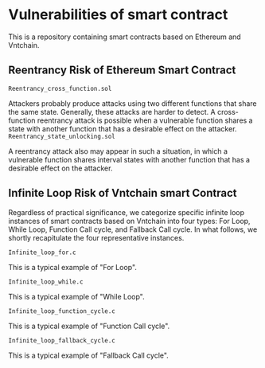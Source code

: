 # Vulnerabilities of smart contract
This is a repository containing smart contracts based on Ethereum and Vntchain.

## Reentrancy Risk of Ethereum Smart Contract

`Reentrancy_cross_function.sol`

Attackers probably produce attacks using two different functions that share the same state. Generally, these attacks are harder to detect. A cross-function reentrancy attack is possible when a vulnerable function shares a state with another function that has a desirable effect on the attacker.
 
`Reentrancy_state_unlocking.sol`

A reentrancy attack also may appear in such a situation, in which a vulnerable function shares interval states with another function that has a desirable effect on the attacker.

## Infinite Loop Risk of Vntchain smart Contract

Regardless of practical significance, we categorize specific infinite loop instances of smart contracts based on Vntchain into four types: For Loop, While Loop, Function Call cycle, and Fallback Call cycle. In what follows, we shortly recapitulate the four representative instances.

`Infinite_loop_for.c`

This is a typical example of "For Loop".

`Infinite_loop_while.c`

This is a typical example of "While Loop".

`Infinite_loop_function_cycle.c`

This is a typical example of "Function Call cycle".

`Infinite_loop_fallback_cycle.c`

This is a typical example of "Fallback Call cycle".

